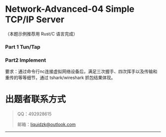 # Network-Advanced-04 Simple TCP/IP Server

（本题示例推荐用 Rust/C 语言完成）

### Part 1 Tun/Tap

### Part2 Implement

要求：通过命令行nc连接虚拟网络设备后，满足三次握手、四次挥手以及传输和重传的等等细节，通过 tshark/wireshark 抓包结果体现。

# 出题者联系⽅式
> <font style="background-color:#FFFFFF;">QQ：492928615</font>
>
> 邮箱：liquidzk@outlook.com
>

---